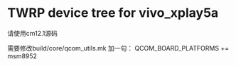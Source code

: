 # TWRP device tree for vivo_xplay5a
请使用cm12.1源码

需要修改build/core/qcom_utils.mk 加一句：
QCOM_BOARD_PLATFORMS += msm8952

